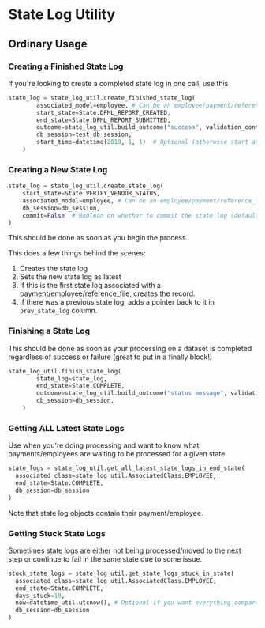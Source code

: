# State Log Utility

## Ordinary Usage


### Creating a Finished State Log
If you're looking to create a completed state log in one call, use this
```py
state_log = state_log_util.create_finished_state_log(
        associated_model=employee, # Can be an employee/payment/reference_file DB object
        start_state=State.DFML_REPORT_CREATED,
        end_state=State.DFML_REPORT_SUBMITTED,
        outcome=state_log_util.build_outcome("success", validation_container), # Validation container is optional (but recommended if there were any issues)
        db_session=test_db_session,
        start_time=datetime(2019, 1, 1)  # Optional (otherwise start and end times will be equal to now)
    )
```

### Creating a New State Log
```py
state_log = state_log_util.create_state_log(
    start_state=State.VERIFY_VENDOR_STATUS,
    associated_model=employee, # Can be an employee/payment/reference_file DB object
    db_session=db_session,
    commit=False  # Boolean on whether to commit the state log (defaults to True), set to False if you want to control when commits occur/handle rollbacks
)
```
This should be done as soon as you begin the process.

This does a few things behind the scenes:
1. Creates the state log
2. Sets the new state log as latest
  1. If this is the first state log associated with a payment/employee/reference_file, creates the record.
3. If there was a previous state log, adds a pointer back to it in `prev_state_log` column.

### Finishing a State Log
This should be done as soon as your processing on a dataset is completed
regardless of success or failure (great to put in a finally block!)
```py
state_log_util.finish_state_log(
        state_log=state_log,
        end_state=State.COMPLETE,
        outcome=state_log_util.build_outcome("status message", validation_container),
        db_session=db_session,
    )
```

### Getting ALL Latest State Logs
Use when you're doing processing and want to know what payments/employees
are waiting to be processed for a given state.
```py
state_logs = state_log_util.get_all_latest_state_logs_in_end_state(
  associated_class=state_log_util.AssociatedClass.EMPLOYEE,
  end_state=State.COMPLETE,
  db_session=db_session
)
```
Note that state log objects contain their payment/employee.

### Getting Stuck State Logs
Sometimes state logs are either not being processed/moved to the next step
or continue to fail in the same state due to some issue.
```py
stuck_state_logs = state_log_util.get_state_logs_stuck_in_state(
  associated_class=state_log_util.AssociatedClass.EMPLOYEE,
  end_state=State.COMPLETE,
  days_stuck=10,
  now=datetime_util.utcnow(), # Optional if you want everything compared against the exact same time
  db_session=db_session
)
```